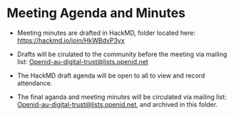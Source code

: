 # Meeting Agenda and Minutes 
- Meeting minutes are drafted in HackMD, folder located here: 
https://hackmd.io/join/HkWBdvP3yx

- Drafts will be cirulated to the community before the meeting via mailing list: Openid-au-digital-trust@lists.openid.net 

- The HackMD draft agenda will be open to all to view and record attendance. 

- The final aganda and meeting minutes will be circulated via mailing list: Openid-au-digital-trust@lists.openid.net, and archived in this folder. 
